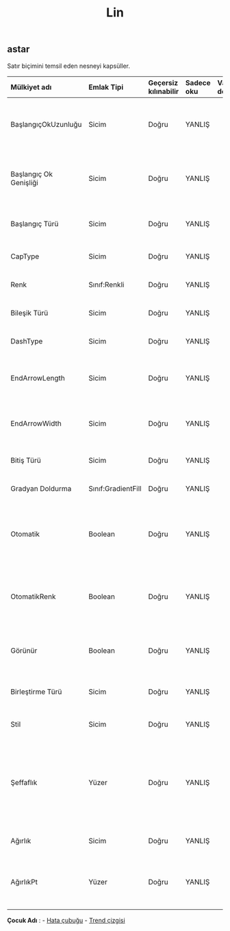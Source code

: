 ﻿---
title: Lin
second_title: Aspose.Cells Cloud Documen
type: docs
url: /tr/specification/model/line/
description: "Aspose.Cells Bulut modeli spesifikasyonu: Line. Açma, oluşturma, düzenleme, bölme, birleştirme, karşılaştırma ve dönüştürme gibi özelliklerle Excel ve diğer elektronik tablo belgelerini zahmetsizce yönetin"
kwords: Excel, Office, Elektronik Tablo, Cloud REST API, Satır
weight: 50
---
## **astar**

 Satır biçimini temsil eden nesneyi kapsüller.

| Mülkiyet adı| Emlak Tipi| Geçersiz kılınabilir| Sadece oku| Varsayılan değer| Tanım|
|:- |:- |:- |:- |:- |:- |
| BaşlangıçOkUzunluğu| Sicim| Doğru| YANLIŞ|| Bir satırın başlangıcı için ok ucunun uzunluğunu belirtir.|
| Başlangıç Ok Genişliği| Sicim| Doğru| YANLIŞ|| Bir satırın başlangıcı için ok ucunun genişliğini belirtir.|
| Başlangıç Türü| Sicim| Doğru| YANLIŞ|| Bir satırın başlangıcı için bir ok ucu belirtir.|
| CapType| Sicim| Doğru| YANLIŞ|| Bitiş büyük harflerini belirtir.|
| Renk| Sınıf:Renkli| Doğru| YANLIŞ|| Çizginin değerini temsil eder.|
| Bileşik Türü| Sicim| Doğru| YANLIŞ|| Bileşik çizgi türünü belirtir|
| DashType| Sicim| Doğru| YANLIŞ|| Kesikli çizgi türünü belirtir|
| EndArrowLength| Sicim| Doğru| YANLIŞ|| Satır sonu için ok ucunun uzunluğunu belirtir.|
| EndArrowWidth| Sicim| Doğru| YANLIŞ|| Satır sonu için ok ucunun genişliğini belirtir.|
| Bitiş Türü| Sicim| Doğru| YANLIŞ|| Satır sonu için bir ok ucu belirtir.|
| Gradyan Doldurma| Sınıf:GradientFill| Doğru| YANLIŞ|| Degrade dolguyu temsil eder.|
| Otomatik| Boolean| Doğru| YANLIŞ|| Bu çizgi stilinin otomatik olarak atanıp atanmadığını belirtir.|
| OtomatikRenk| Boolean| Doğru| YANLIŞ|| Çizgi renginin otomatik olarak atanıp atanmadığını belirtir.|
| Görünür| Boolean| Doğru| YANLIŞ|| Çizginin görünür olup olmadığını temsil eder.|
| Birleştirme Türü| Sicim| Doğru| YANLIŞ|| Birleştirme büyük harflerini belirtir.|
| Stil| Sicim| Doğru| YANLIŞ|| Çizginin stilini temsil eder.|
| Şeffaflık| Yüzer| Doğru| YANLIŞ||Çizginin şeffaflık derecesini 0,0 (opak) ila 1,0 (şeffaf) arasında bir değer olarak döndürür veya ayarlar.|
| Ağırlık| Sicim| Doğru| YANLIŞ|| Satırın değerini alır veya ayarlar.|
| AğırlıkPt| Yüzer| Doğru| YANLIŞ|| Çizginin ağırlığını nokta birimi cinsinden alır veya ayarlar.|

**Çocuk Adı** : 
	-  [Hata çubuğu](errorbar) 
	-  [Trend çizgisi](trendline) 
